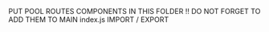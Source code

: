 PUT POOL ROUTES COMPONENTS IN THIS FOLDER
!! DO NOT FORGET TO ADD THEM TO MAIN index.js IMPORT / EXPORT